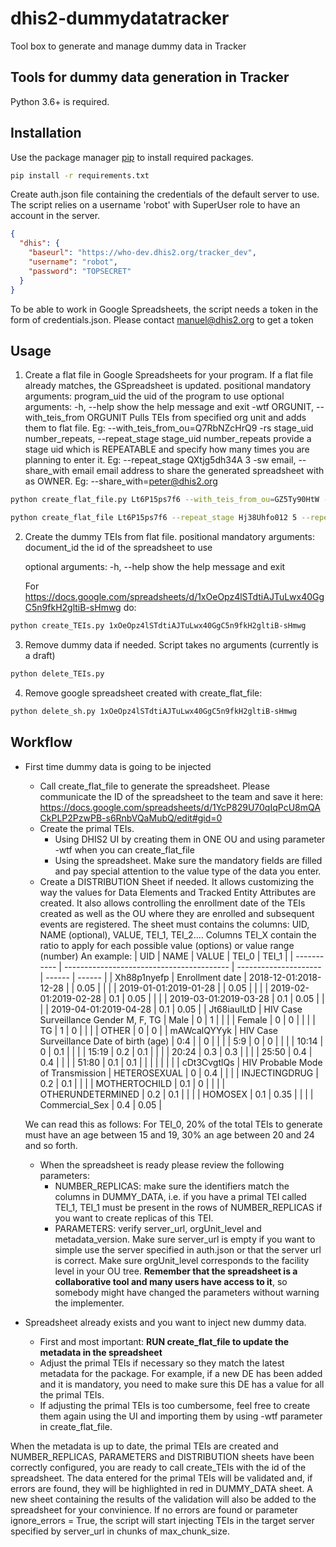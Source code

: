 # dhis2-dummydatatracker

Tool box to generate and manage dummy data in Tracker

## Tools for dummy data generation in Tracker

Python 3.6+ is required.

## Installation

Use the package manager [pip](https://pip.pypa.io/en/stable/) to install required packages.

```bash
pip install -r requirements.txt
```

Create auth.json file containing the credentials of the default server to use. The script relies on a username 'robot' with SuperUser role to have an account in the server.

```json
{
  "dhis": {
    "baseurl": "https://who-dev.dhis2.org/tracker_dev",
    "username": "robot",
    "password": "TOPSECRET"
  }
}
```

To be able to work in Google Spreadsheets, the script needs a token in the form of credentials.json. Please contact manuel@dhis2.org to get a token

## Usage

1. Create a flat file in Google Spreadsheets for your program. If a flat file already matches, the GSpreadsheet is updated.
	positional mandatory arguments:
  		program_uid           the uid of the program to use
  	optional arguments:
	  -h, --help            show the help message and exit
	  -wtf ORGUNIT, --with_teis_from ORGUNIT
	                        Pulls TEIs from specified org unit and adds them to flat file. Eg: --with_teis_from_ou=Q7RbNZcHrQ9
	  -rs stage_uid number_repeats, --repeat_stage stage_uid number_repeats
	                        provide a stage uid which is REPEATABLE and specify how many times you are planning to enter it. Eg: --repeat_stage QXtjg5dh34A 3
	  -sw email, --share_with email
	                        email address to share the generated spreadsheet with as OWNER. Eg: --share_with=peter@dhis2.org

```bash
python create_flat_file.py Lt6P15ps7f6 --with_teis_from_ou=GZ5Ty90HtW --share_with=johndoe@dhis2.org

python create_flat_file Lt6P15ps7f6 --repeat_stage Hj38Uhfo012 5 --repeat_stage 77Ujkfoi9kG 3 --share_with=person1@dhis2.org --share_with=person2@dhis2.org
```

2. Create the dummy TEIs from flat file.
	positional mandatory arguments:
	  document_id  the id of the spreadsheet to use

	optional arguments:
	  -h, --help   show the help message and exit

	For https://docs.google.com/spreadsheets/d/1xOeOpz4lSTdtiAJTuLwx40GgC5n9fkH2gltiB-sHmwg do:

```bash
python create_TEIs.py 1xOeOpz4lSTdtiAJTuLwx40GgC5n9fkH2gltiB-sHmwg
```

3. Remove dummy data if needed. Script takes no arguments (currently is a draft)

```bash
python delete_TEIs.py
```	

4. Remove google spreadsheet created with create_flat_file:

```bash
python delete_sh.py 1xOeOpz4lSTdtiAJTuLwx40GgC5n9fkH2gltiB-sHmwg
```	

## Workflow

- First time dummy data is going to be injected
	- Call create_flat_file to generate the spreadsheet. Please communicate the ID of the spreadsheet to the team and save it here: https://docs.google.com/spreadsheets/d/1YcP829U70qIqPcU8mQACkPLP2PzwPB-s6RnbVQaMubQ/edit#gid=0
	-  Create the primal TEIs. 
		-  Using DHIS2 UI by creating them in ONE OU and using parameter -wtf when you can create_flat_file
		-  Using the spreadsheet. Make sure the mandatory fields are filled and pay special attention to the value type of the data you enter.
	- Create a DISTRIBUTION Sheet if needed. It allows customizing the way the values for Data Elements and Tracked Entity Attributes are created. It also allows controlling the enrollment date of the TEIs created as well as the OU where they are enrolled and subsequent events are registered. The sheet must contains the columns: UID, NAME (optional), VALUE, TEI_1, TEI_2.... Columns TEI_X contain the ratio to apply for each possible value (options) or value range (number)
	An example:
	| UID         | NAME                                      | VALUE                 | TEI\_0 | TEI\_1 |
	| ----------- | ----------------------------------------- | --------------------- | ------ | ------ |
	| Xh88p1nyefp | Enrollment date                           | 2018-12-01:2018-12-28 |        | 0.05   |
	|             |                                           | 2019-01-01:2019-01-28 |        | 0.05   |
	|             |                                           | 2019-02-01:2019-02-28 | 0.1    | 0.05   |
	|             |                                           | 2019-03-01:2019-03-28 | 0.1    | 0.05   |
	|             |                                           | 2019-04-01:2019-04-28 | 0.1    | 0.05   |
	| Jt68iauILtD | HIV Case Surveillance Gender M, F, TG     | Male                  | 0      | 1      |
	|             |                                           | Female                | 0      | 0      |
	|             |                                           | TG                    | 1      | 0      |
	|             |                                           | OTHER                 | 0      | 0      |
	| mAWcalQYYyk | HIV Case Surveillance Date of birth (age) | 0:4                   |        | 0      |
	|             |                                           | 5:9                   | 0      | 0      |
	|             |                                           | 10:14                 | 0      | 0.1    |
	|             |                                           | 15:19                 | 0.2    | 0.1    |
	|             |                                           | 20:24                 | 0.3    | 0.3    |
	|             |                                           | 25:50                 | 0.4    | 0.4    |
	|             |                                           | 51:80                 | 0.1    | 0.1    |
	|             |                                           |                       |        |        |
	| cDt3CvgtlQs | HIV Probable Mode of Transmission         | HETEROSEXUAL          | 0      | 0.4    |
	|             |                                           | INJECTINGDRUG         | 0.2    | 0.1    |
	|             |                                           | MOTHERTOCHILD         | 0.1    | 0      |
	|             |                                           | OTHERUNDETERMINED     | 0.2    | 0.1    |
	|             |                                           | HOMOSEX               | 0.1    | 0.35   |
	|             |                                           | Commercial\_Sex       | 0.4    | 0.05   |

	We can read this as follows: For TEI_0, 20% of the total TEIs to generate must have an age between 15 and 19, 30% an age between 20 and 24 and so forth.
	
	- When the spreadsheet is ready please review the following parameters:
		- NUMBER_REPLICAS: make sure the identifiers match the columns in DUMMY_DATA, i.e. if you have a primal TEI called TEI_1, TEI_1 must be present in the rows of NUMBER_REPLICAS if you want to create replicas of this TEI.
		- PARAMETERS: verify server_url, orgUnit_level and metadata_version. Make sure server_url is empty if you want to simple use the server specified in auth.json or that the server url is correct. Make sure orgUnit_level corresponds to the facility level in your OU tree. **Remember that the spreadsheet is a collaborative tool and many users have access to it**, so somebody might have changed the parameters without warning the implementer.

- Spreadsheet already exists and you want to inject new dummy data.	
	- First and most important: **RUN create_flat_file to update the metadata in the spreadsheet**
	- Adjust the primal TEIs if necessary so they match the latest metadata for the package. For example, if a new DE has been added and it is mandatory, you need to make sure this DE has a value for all the primal TEIs.
	- If adjusting the primal TEIs is too cumbersome, feel free to create them again using the UI and importing them by using -wtf parameter in create_flat_file.

When the metadata is up to date, the primal TEIs are created and NUMBER_REPLICAS, PARAMETERS and DISTRIBUTION sheets have been correctly configured, you are ready to call create_TEIs with the id of the spreadsheet. The data entered for the primal TEIs will be validated and, if errors are found, they will be highlighted in red in DUMMY_DATA sheet. A new sheet containing the results of the validation will also be added to the spreadsheet for your convinience. If no errors are found or parameter ignore_errors = True, the script will start injecting TEIs in the target server specified by server_url in chunks of max_chunk_size.
